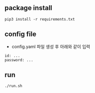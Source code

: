 ## package install
```
pip3 install -r requirements.txt
```

## config file
* config.yaml 파일 생성 후 아래와 같이 입력
```
id: ...
password: ...
```

## run
```
./run.sh
```